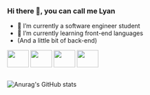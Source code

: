 ### Hi there 👋, you can call me Lyan

- 🔭 I’m currently a software engineer student
- 🌱 I’m currently learning front-end languages
-   (And a little bit of back-end)

<div>
  <img align="center" height="40" width="50" src="https://cdn.jsdelivr.net/gh/devicons/devicon/icons/python/python-original.svg"/>
  <img align="center" height="40" width="50" src="https://cdn.jsdelivr.net/gh/devicons/devicon/icons/html5/html5-original.svg" />
  <img align="center" height="40" width="50" src="https://cdn.jsdelivr.net/gh/devicons/devicon/icons/css3/css3-original.svg" />
  <img align="center" height="40" width="50" src="https://cdn.jsdelivr.net/gh/devicons/devicon/icons/javascript/javascript-original.svg" />
</div> <br>

![Anurag's GitHub stats](https://github-readme-stats.vercel.app/api?username=lyanthelyan&theme=tokyonight&show_icons=true)








